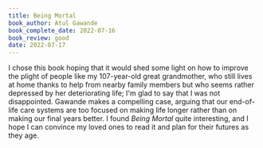 ```yaml
---
title: Being Mortal
book_author: Atul Gawande
book_complete_date: 2022-07-16
book_review: good
date: 2022-07-17
---
```


I chose this book hoping that it would shed some light on how to improve the plight of people like my 107-year-old great grandmother, who still lives at home thanks to help from nearby family members but who seems rather depressed by her deteriorating life; I'm glad to say that I was not disappointed. Gawande makes a compelling case, arguing that our end-of-life care systems are too focused on making life longer rather than on making our final years better. I found <cite>Being Mortal</cite> quite interesting, and I hope I can convince my loved ones to read it and plan for their futures as they age.

<!--more-->
